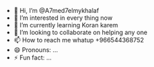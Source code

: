 - 👋 Hi, I’m @A7med7elmykhalaf
- 👀 I’m interested in every thing now
- 🌱 I’m currently learning Koran karem
- 💞️ I’m looking to collaborate on helping any one
- 📫 How to reach me whatup +966544368752
- 😄 Pronouns: ...
- ⚡ Fun fact: ...

<!---
A7med7elmykhalaf/A7med7elmykhalaf is a ✨ special ✨ repository because its `README.md` (this file) appears on your GitHub profile.
You can click the Preview link to take a look at your changes.
--->
